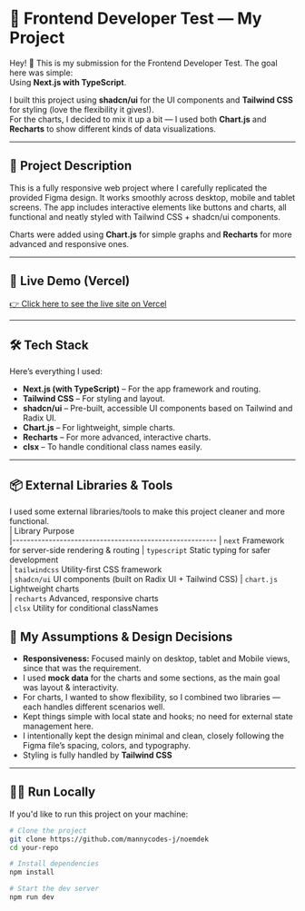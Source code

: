 # 🎨 Frontend Developer Test — My Project

Hey! 👋 This is my submission for the Frontend Developer Test. The goal here was simple:  
Using **Next.js with TypeScript**.

I built this project using **shadcn/ui** for the UI components and **Tailwind CSS** for styling (love the flexibility it gives!).  
For the charts, I decided to mix it up a bit — I used both **Chart.js** and **Recharts** to show different kinds of data visualizations.

---

## 📄 Project Description

This is a fully responsive web project where I carefully replicated the provided Figma design. It works smoothly across desktop, mobile and tablet screens. The app includes interactive elements like buttons and charts, all functional and neatly styled with Tailwind CSS + shadcn/ui components.

Charts were added using **Chart.js** for simple graphs and **Recharts** for more advanced and responsive ones.

---

## 🔗 Live Demo (Vercel)

[👉 Click here to see the live site on Vercel](https://noemdek-one.vercel.app/)

---

## 🛠️ Tech Stack

Here’s everything I used:

- **Next.js (with TypeScript)** – For the app framework and routing.
- **Tailwind CSS** – For styling and layout.
- **shadcn/ui** – Pre-built, accessible UI components based on Tailwind and Radix UI.
- **Chart.js** – For lightweight, simple charts.
- **Recharts** – For more advanced, interactive charts.
- **clsx** – To handle conditional class names easily.

---
## 📦 External Libraries & Tools
I used some external libraries/tools to make this project cleaner and more functional.  
| Library      Purpose                                    
|--------------------------------------------------------
| `next`        Framework for server-side rendering & routing 
| `typescript`  Static typing for safer development        
| `tailwindcss`  Utility-first CSS framework              
| `shadcn/ui`   UI components (built on Radix UI + Tailwind CSS) 
| `chart.js`    Lightweight charts                          
| `recharts`    Advanced, responsive charts                
| `clsx`        Utility for conditional classNames         

## 📐 My Assumptions & Design Decisions

- **Responsiveness:** Focused mainly on desktop, tablet and Mobile views, since that was the requirement.
- I used **mock data** for the charts and some sections, as the main goal was layout & interactivity.
- For charts, I wanted to show flexibility, so I combined two libraries — each handles different scenarios well.
- Kept things simple with local state and hooks; no need for external state management here.
- I intentionally kept the design minimal and clean, closely following the Figma file’s spacing, colors, and typography.
- Styling is fully handled by **Tailwind CSS** 

---

## 🏃‍♂️ Run Locally

If you'd like to run this project on your machine:

```bash
# Clone the project
git clone https://github.com/mannycodes-j/noemdek
cd your-repo

# Install dependencies
npm install

# Start the dev server
npm run dev


